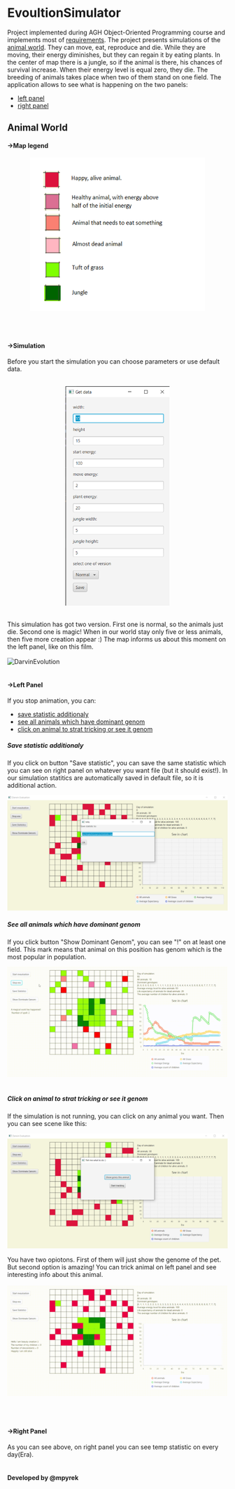 # EvoultionSimulator
Project implemented during AGH Object-Oriented Programming course and implements most of
[requirements](https://github.com/apohllo/obiektowe-lab/tree/master/proj1). The project presents simulations of the [animal world](#animal-world).
They can move, eat, reproduce and die. While they are moving, their energy diminishes, but they can regain it by eating plants. In the center of map there is a jungle, so if the animal is there, 
his chances of survival  increase. When their energy level is equal zero, they die. The breeding of animals takes place when two of them stand on one field. 
The application allows to see what 
is happening on the two panels: 
* [left panel](#left-panel)
* [right panel](#right-panel)

## Animal World
#### ->Map legend
<p align="center">
  <img src="./images/legen.png" alt="legen" height="350" width="400"  />
</p>
<br /><br />

#### ->Simulation 

Before you start the simulation you can choose parameters or use default data.
<br /><br />
<p align="center">
  <img src="./images/dataPanel.png" alt="dataPanel" height="500" />
</p>
<br />
This simulation has got two version. First one is normal, so the animals just die. Second one is magic! When in our world stay only five or less animals, 
then five more creation appear :)  The map informs us about this moment on the left panel, like on this film.
<br /><br />
<img src="./images/Darwin EvaluationMagicVersion.gif" alt="DarvinEvolution" height="500"/>
<br /><br />

#### ->Left Panel
If you stop animation, you can: 
* [save statistic additionaly](#save-statistic-additionaly)
* [see all animals which have dominant genom](#see-all-animals-which-have-dominant-genom)
* [click on animal to  strat tricking or see it genom](#click-on-animal-to-strat-tricking-or-see-it-genom)

##### Save statistic additionaly 
If you click on button "Save statistic", you can save the same statistic which you can see on right panel on whatever you want file (but it should exist!). In our simulation statitics are automatically saved in default file, so it is additional action.

<p align="center">
  <img src="./images/addStat.png" alt="addStat" />
  <br /> 
</p>

##### See all animals which have dominant genom
If you click button "Show Dominant Genom", you can see "!" on at least one field. This mark means that animal on this position has genom which is the most popular in population.

<img src="./images/dominantGen.gif" alt="dominantGenom" />
<br /> <br />

##### Click on animal to strat tricking or see it genom
If the simulation is not running,  you can click on any animal you want. Then you can see scene like this:
<p align="center">
  <img src="./images/Tricking.png" alt="tricking" />
</p>
You have two opiotons. First of them will just show the genome of the pet. But second option is amazing! You can trick animal on left panel and see interesting info about this animal.
<br /> <br />
<img src="./images/trickingFilm.gif" alt="tricking" />

<br /> <br />
#### ->Right Panel
As you can see above, on right panel you can see temp statistic on every day(Era).
<br /> <br />
#### Developed by @mpyrek
